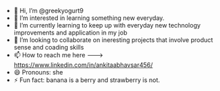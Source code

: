 - 👋 Hi, I’m @greekyogurt9
- 👀 I’m interested in learning something new everyday.
- 🌱 I’m currently learning to keep up with everyday new technology improvements and application in my job
- 💞️ I’m looking to collaborate on ineresting projects that involve product sense and coading skills
- 📫 How to reach me here ---> https://www.linkedin.com/in/ankitaabhavsar456/
- 😄 Pronouns: she
- ⚡ Fun fact: banana is a berry and strawberry is not.
<!---
greekyogurt9/greekyogurt9 is a ✨ special ✨ repository because its `README.md` (this file) appears on your GitHub profile.
You can click the Preview link to take a look at your changes.
--->
